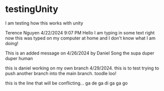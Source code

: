 # testingUnity
 I am testing how this works with unity

Terence Nguyen 4/22/2024 9:07 PM
Hello I am typing in some text right now this was typed on my
computer at home and I don't know what I am doing!

This is an added message on 4/26/2024 by Daniel Song the supa duper duper human 

this is daniel working on my own branch 4/29/2024. this is to test trying to push another branch into the main branch. toodle loo! 

this is the line that will be conflicting... ga de ga di ga ga go 